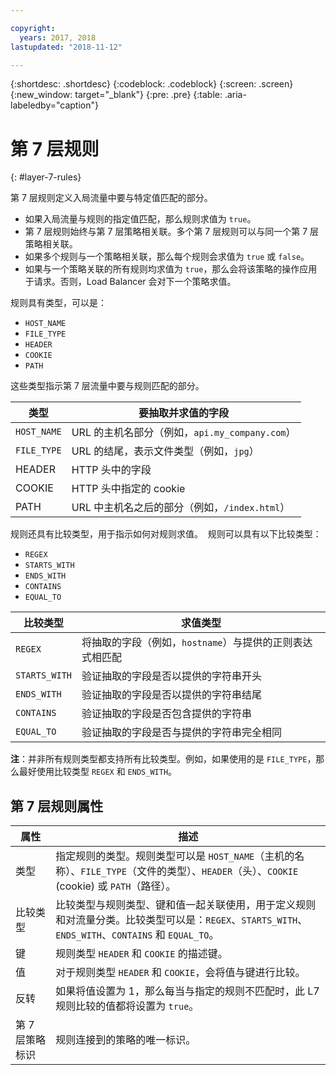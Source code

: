 ```yaml
---

copyright:
  years: 2017, 2018
lastupdated: "2018-11-12"

---
```


{:shortdesc: .shortdesc}
{:codeblock: .codeblock}
{:screen: .screen}
{:new_window: target="_blank"}
{:pre: .pre}
{:table: .aria-labeledby="caption"}

# 第 7 层规则
{: #layer-7-rules}

第 7 层规则定义入局流量中要与特定值匹配的部分。

* 如果入局流量与规则的指定值匹配，那么规则求值为 `true`。
* 第 7 层规则始终与第 7 层策略相关联。多个第 7 层规则可以与同一个第 7 层策略相关联。
* 如果多个规则与一个策略相关联，那么每个规则会求值为 `true` 或 `false`。 
* 如果与一个策略关联的所有规则均求值为 `true`，那么会将该策略的操作应用于请求。否则，Load Balancer 会对下一个策略求值。

规则具有类型，可以是： 

* `HOST_NAME`
* `FILE_TYPE`
* `HEADER`
* `COOKIE`
* `PATH`

这些类型指示第 7 层流量中要与规则匹配的部分。

类型|要抽取并求值的字段
----------| -----------------------
`HOST_NAME`|URL 的主机名部分（例如，`api.my_company.com`）
`FILE_TYPE`|URL 的结尾，表示文件类型（例如，`jpg`）
HEADER|HTTP 头中的字段
COOKIE|HTTP 头中指定的 cookie
PATH|URL 中主机名之后的部分（例如，`/index.html`）

规则还具有比较类型，用于指示如何对规则求值。 
规则可以具有以下比较类型： 

* `REGEX`
* `STARTS_WITH`
* `ENDS_WITH`
* `CONTAINS`
* `EQUAL_TO`

比较类型|求值类型
----------------|---------------------
`REGEX`|将抽取的字段（例如，`hostname`）与提供的正则表达式相匹配
`STARTS_WITH`|验证抽取的字段是否以提供的字符串开头
`ENDS_WITH`|验证抽取的字段是否以提供的字符串结尾
`CONTAINS`|验证抽取的字段是否包含提供的字符串
`EQUAL_TO`|验证抽取的字段是否与提供的字符串完全相同

**注**：并非所有规则类型都支持所有比较类型。例如，如果使用的是 `FILE_TYPE`，那么最好使用比较类型 `REGEX` 和 `ENDS_WITH`。

## 第 7 层规则属性

属性|描述 
------------- | -------------
类型|指定规则的类型。规则类型可以是 `HOST_NAME`（主机的名称）、`FILE_TYPE`（文件的类型）、`HEADER`（头）、`COOKIE` (cookie) 或 `PATH`（路径）。
比较类型|比较类型与规则类型、键和值一起关联使用，用于定义规则和对流量分类。比较类型可以是：`REGEX`、`STARTS_WITH`、`ENDS_WITH`、`CONTAINS` 和 `EQUAL_TO`。
键|规则类型 `HEADER` 和 `COOKIE` 的描述键。
值|对于规则类型 `HEADER` 和 `COOKIE`，会将值与键进行比较。
反转|如果将值设置为 1，那么每当与指定的规则不匹配时，此 L7 规则比较的值都将设置为 `true`。
第 7 层策略标识|规则连接到的策略的唯一标识。

